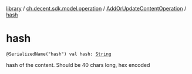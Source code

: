 [library](../../index.md) / [ch.decent.sdk.model.operation](../index.md) / [AddOrUpdateContentOperation](index.md) / [hash](./hash.md)

# hash

`@SerializedName("hash") val hash: `[`String`](https://kotlinlang.org/api/latest/jvm/stdlib/kotlin/-string/index.html)

hash of the content. Should be 40 chars long, hex encoded

